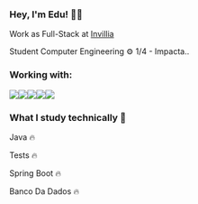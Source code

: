 ### Hey, I'm Edu! 🖖🏻
<p>Work as Full-Stack at <a href="https://invillia.com/global-growth-framework/" target="blank">Invillia</a></p>
<p>Student Computer Engineering ⚙️ 1/4 - Impacta..</p>


### Working with: 
<img src="https://img.shields.io/badge/JavaScript-F7DF1E?style=for-the-badge&logo=javascript&logoColor=black" /><img src="https://img.shields.io/badge/React-20232A?style=for-the-badge&logo=react&logoColor=61DAFBhttps://img.shields.io/badge/React-20232A?style=for-the-badge&logo=react&logoColor=61DAFB" /><img src="https://img.shields.io/badge/next.js-000000?style=for-the-badge&logo=nextdotjs&logoColor=white" /><img src="https://img.shields.io/badge/GraphQl-E10098?style=for-the-badge&logo=graphql&logoColor=white" /><img src="https://img.shields.io/badge/Apollo%20GraphQL-311C87?&style=for-the-badge&logo=Apollo%20GraphQL&logoColor=white" />
<br />

### What I study technically 📓
<p>Java 🔥</p>
<p>Tests 🔥</p>
<p>Spring Boot 🔥</p>
<p>Banco Da Dados 🔥</p>
